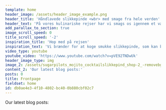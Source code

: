 ```yaml
---
template: home
header_image: /assets/header_image_example.png
header_title: 'Håndlavede slikkepinde <wbr> med smage fra hele verden'
header_text: 'På vores kulinariske rejser har vi smags os igennem et vælg af eksotiske smage fra hele verden og disse slikkepinde er baseret på vores yndlingscocktails!'
add_parallax_to_section: true
image_scroll_speed: 0
title_scroll_speed: '-2'
inspiration_title: 'Hop med på rejsen'
inspiration_text: 'Vi brænder for at koge smukke slikkepinde, som kan bruges som smagsbooster i en kop kaffe, en cocktail eller som pynt på bordet eller bare til at spise som de er. Vi designer også meget gerne dine egne slikkepinde til din event, din fest eller til dit firma.'
video_type: youtube
youtube_video: 'https://www.youtube.com/watch?v=pVE92TNDwUk'
header_image_type: img
image_2: /assets/sugarpilots_mojito_cocktailslikkepind_shop-2_-removebg-preview.png
content_2: 'Our latest blog posts:'
posts: 0
title: Frontpage
fieldset: home
id: db0ae4e3-4f10-4802-bc40-0b880cbf02c7
---
```

<p>Our latest blog posts:</p>